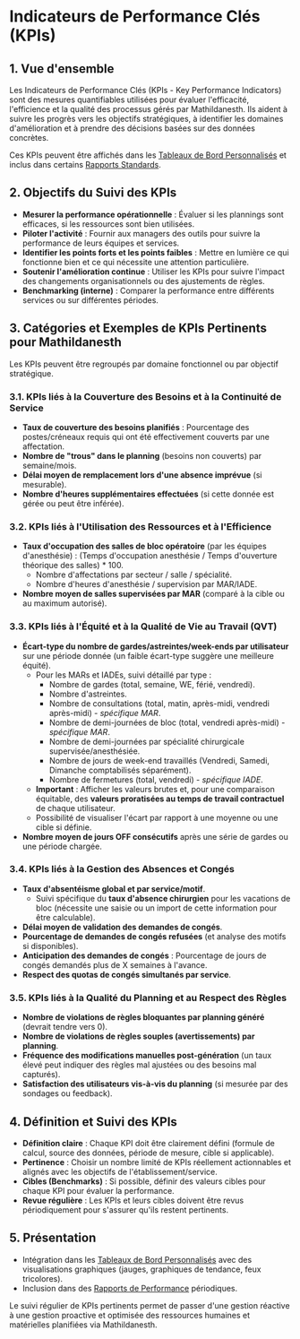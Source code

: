 # Indicateurs de Performance Clés (KPIs)

## 1. Vue d'ensemble

Les Indicateurs de Performance Clés (KPIs - Key Performance Indicators) sont des mesures quantifiables utilisées pour évaluer l'efficacité, l'efficience et la qualité des processus gérés par Mathildanesth. Ils aident à suivre les progrès vers les objectifs stratégiques, à identifier les domaines d'amélioration et à prendre des décisions basées sur des données concrètes.

Ces KPIs peuvent être affichés dans les [Tableaux de Bord Personnalisés](./01_Tableaux_Bord_Personnalises.md) et inclus dans certains [Rapports Standards](./02_Rapports_Export.md).

## 2. Objectifs du Suivi des KPIs

- **Mesurer la performance opérationnelle** : Évaluer si les plannings sont efficaces, si les ressources sont bien utilisées.
- **Piloter l'activité** : Fournir aux managers des outils pour suivre la performance de leurs équipes et services.
- **Identifier les points forts et les points faibles** : Mettre en lumière ce qui fonctionne bien et ce qui nécessite une attention particulière.
- **Soutenir l'amélioration continue** : Utiliser les KPIs pour suivre l'impact des changements organisationnels ou des ajustements de règles.
- **Benchmarking (interne)** : Comparer la performance entre différents services ou sur différentes périodes.

## 3. Catégories et Exemples de KPIs Pertinents pour Mathildanesth

Les KPIs peuvent être regroupés par domaine fonctionnel ou par objectif stratégique.

### 3.1. KPIs liés à la Couverture des Besoins et à la Continuité de Service
- **Taux de couverture des besoins planifiés** : Pourcentage des postes/créneaux requis qui ont été effectivement couverts par une affectation.
- **Nombre de "trous" dans le planning** (besoins non couverts) par semaine/mois.
- **Délai moyen de remplacement lors d'une absence imprévue** (si mesurable).
- **Nombre d'heures supplémentaires effectuées** (si cette donnée est gérée ou peut être inférée).

### 3.2. KPIs liés à l'Utilisation des Ressources et à l'Efficience
- **Taux d'occupation des salles de bloc opératoire** (par les équipes d'anesthésie) : (Temps d'occupation anesthésie / Temps d'ouverture théorique des salles) * 100.
  - Nombre d'affectations par secteur / salle / spécialité.
  - Nombre d'heures d'anesthésie / supervision par MAR/IADE.
- **Nombre moyen de salles supervisées par MAR** (comparé à la cible ou au maximum autorisé).

### 3.3. KPIs liés à l'Équité et à la Qualité de Vie au Travail (QVT)
- **Écart-type du nombre de gardes/astreintes/week-ends par utilisateur** sur une période donnée (un faible écart-type suggère une meilleure équité).
  - Pour les MARs et IADEs, suivi détaillé par type :
    - Nombre de gardes (total, semaine, WE, férié, vendredi).
    - Nombre d'astreintes.
    - Nombre de consultations (total, matin, après-midi, vendredi après-midi) - *spécifique MAR*.
    - Nombre de demi-journées de bloc (total, vendredi après-midi) - *spécifique MAR*.
    - Nombre de demi-journées par spécialité chirurgicale supervisée/anesthésiée.
    - Nombre de jours de week-end travaillés (Vendredi, Samedi, Dimanche comptabilisés séparément).
    - Nombre de fermetures (total, vendredi) - *spécifique IADE*.
  - **Important** : Afficher les valeurs brutes et, pour une comparaison équitable, des **valeurs proratisées au temps de travail contractuel** de chaque utilisateur.
  - Possibilité de visualiser l'écart par rapport à une moyenne ou une cible si définie.
- **Nombre moyen de jours OFF consécutifs** après une série de gardes ou une période chargée.

### 3.4. KPIs liés à la Gestion des Absences et Congés
- **Taux d'absentéisme global et par service/motif**.
  - Suivi spécifique du **taux d'absence chirurgien** pour les vacations de bloc (nécessite une saisie ou un import de cette information pour être calculable).
- **Délai moyen de validation des demandes de congés**.
- **Pourcentage de demandes de congés refusées** (et analyse des motifs si disponibles).
- **Anticipation des demandes de congés** : Pourcentage de jours de congés demandés plus de X semaines à l'avance.
- **Respect des quotas de congés simultanés par service**.

### 3.5. KPIs liés à la Qualité du Planning et au Respect des Règles
- **Nombre de violations de règles bloquantes par planning généré** (devrait tendre vers 0).
- **Nombre de violations de règles souples (avertissements) par planning**.
- **Fréquence des modifications manuelles post-génération** (un taux élevé peut indiquer des règles mal ajustées ou des besoins mal capturés).
- **Satisfaction des utilisateurs vis-à-vis du planning** (si mesurée par des sondages ou feedback).

## 4. Définition et Suivi des KPIs

- **Définition claire** : Chaque KPI doit être clairement défini (formule de calcul, source des données, période de mesure, cible si applicable).
- **Pertinence** : Choisir un nombre limité de KPIs réellement actionnables et alignés avec les objectifs de l'établissement/service.
- **Cibles (Benchmarks)** : Si possible, définir des valeurs cibles pour chaque KPI pour évaluer la performance.
- **Revue régulière** : Les KPIs et leurs cibles doivent être revus périodiquement pour s'assurer qu'ils restent pertinents.

## 5. Présentation

- Intégration dans les [Tableaux de Bord Personnalisés](./01_Tableaux_Bord_Personnalises.md) avec des visualisations graphiques (jauges, graphiques de tendance, feux tricolores).
- Inclusion dans des [Rapports de Performance](./02_Rapports_Export.md) périodiques.

Le suivi régulier de KPIs pertinents permet de passer d'une gestion réactive à une gestion proactive et optimisée des ressources humaines et matérielles planifiées via Mathildanesth. 